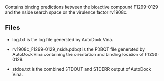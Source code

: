 Contains binding predictions between the bioactive compound F1299-0129 and the nside search space on the virulence factor rv1908c.

## Files

- log.txt is the log file generated by AutoDock Vina.

- rv1908c_F1299-0129_nside.pdbqt is the PDBQT file generated by AutoDock Vina containing the orientation and binding location of F1299-0129.

- stdoe.txt is the combined STDOUT and STDERR output of AutoDock Vina.

